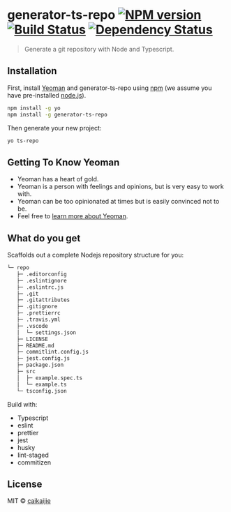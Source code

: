 # generator-ts-repo [![NPM version][npm-image]][npm-url] [![Build Status][travis-image]][travis-url] [![Dependency Status][daviddm-image]][daviddm-url]

> Generate a git repository with Node and Typescript.

## Installation

First, install [Yeoman](http://yeoman.io) and generator-ts-repo using [npm](https://www.npmjs.com/) (we assume you have pre-installed [node.js](https://nodejs.org/)).

```bash
npm install -g yo
npm install -g generator-ts-repo
```

Then generate your new project:

```bash
yo ts-repo
```

## Getting To Know Yeoman

* Yeoman has a heart of gold.
* Yeoman is a person with feelings and opinions, but is very easy to work with.
* Yeoman can be too opinionated at times but is easily convinced not to be.
* Feel free to [learn more about Yeoman](http://yeoman.io/).

## What do you get

Scaffolds out a complete Nodejs repository structure for you:

```bash
└─ repo
   ├─ .editorconfig
   ├─ .eslintignore
   ├─ .eslintrc.js
   ├─ .git
   ├─ .gitattributes
   ├─ .gitignore
   ├─ .prettierrc
   ├─ .travis.yml
   ├─ .vscode
   │  └─ settings.json
   ├─ LICENSE
   ├─ README.md
   ├─ commitlint.config.js
   ├─ jest.config.js
   ├─ package.json
   ├─ src
   │  ├─ example.spec.ts
   │  └─ example.ts
   └─ tsconfig.json
```

Build with:

* Typescript
* eslint
* prettier
* jest
* husky
* lint-staged
* commitizen

## License

MIT © [caikaijie](caikaijie@gmail.com)

[npm-image]: https://badge.fury.io/js/generator-ts-repo.svg
[npm-url]: https://npmjs.org/package/generator-ts-repo
[travis-image]: https://travis-ci.com/caikaijie/generator-ts-repo.svg?branch=master
[travis-url]: https://travis-ci.com/caikaijie/generator-ts-repo
[daviddm-image]: https://david-dm.org/caikaijie/generator-ts-repo.svg?theme=shields.io
[daviddm-url]: https://david-dm.org/caikaijie/generator-ts-repo
